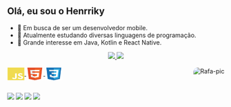 ## Olá, eu sou o Henrriky

- 🔭 Em busca de ser um desenvolvedor mobile.
- 🌱 Atualmente estudando diversas linguagens de programação.
- 👯 Grande interesse em Java, Kotlin e React Native.


<div align="center">
  <a href="https://github.com/Henrriky">
  <img height="180em" src="https://github-readme-stats.vercel.app/api?username=rafaballerini&show_icons=true&theme=dracula&include_all_commits=true&count_private=true"/>
  <img height="180em" src="https://github-readme-stats.vercel.app/api/top-langs/?username=rafaballerini&layout=compact&langs_count=7&theme=dracula"/>
</div>
  
<div style="display: inline_block"><br>
  <img align="center" alt="Henrriky-Js" height="30" width="40" src="https://raw.githubusercontent.com/devicons/devicon/master/icons/javascript/javascript-plain.svg">
  <img align="center" alt="Henrriky-HTML" height="30" width="40" src="https://raw.githubusercontent.com/devicons/devicon/master/icons/html5/html5-original.svg">
  <img align="center" alt="Henrriky-CSS" height="30" width="40" src="https://raw.githubusercontent.com/devicons/devicon/master/icons/css3/css3-original.svg">
  <img align="right" alt="Rafa-pic" height="150" style="border-radius: 10px" 
  src="https://media.discordapp.net/attachments/976649001757716544/976649061228752896/tumblr_muw5kauiAl1qa9volo1_500_2.webp">
</div>
 
  ##
  
<div>
  <a href="https://www.instagram.com/henrriky.jh/" target="_blank"><img src="https://img.shields.io/badge/-Instagram-%23E4405F?style=for-the-badge&logo=instagram&logoColor=white" target="_blank"></a>
 <a href="https://discord.gg" target="_blank"><img src="https://img.shields.io/badge/Discord-7289DA?style=for-the-badge&logo=discord&logoColor=white" target="_blank"></a> 
  <a href = ""><img src="https://img.shields.io/badge/-Gmail-%23333?style=for-the-badge&logo=gmail&logoColor=white" target="_blank"></a>
  <a href="https://www.linkedin.com/in/henrriky-jhonny-446baa1b5/" target="_blank"><img src="https://img.shields.io/badge/-LinkedIn-%230077B5?style=for-the-badge&logo=linkedin&logoColor=white" target="_blank"></a> 
</div>

